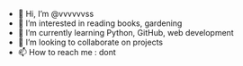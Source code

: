 - 👋 Hi, I’m @vvvvvvss
- 👀 I’m interested in reading books, gardening
- 🌱 I’m currently learning Python, GitHub, web development
- 💞️ I’m looking to collaborate on projects
- 📫 How to reach me : dont

<!---
vvvvvvss/vvvvvvss is a ✨ special ✨ repository because its `README.md` (this file) appears on your GitHub profile.
You can click the Preview link to take a look at your changes.
--->
